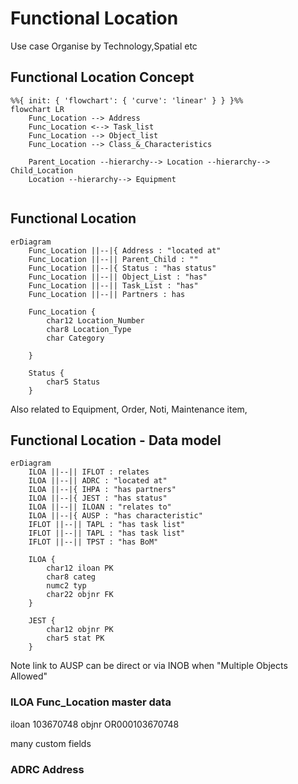 # Functional Location
Use case
Organise by Technology,Spatial etc
<!--Simplified conceptual Model -->
## Functional Location Concept
```mermaid
%%{ init: { 'flowchart': { 'curve': 'linear' } } }%%
flowchart LR
    Func_Location --> Address
    Func_Location <--> Task_list
    Func_Location --> Object_list
    Func_Location --> Class_&_Characteristics
    
    Parent_Location --hierarchy--> Location --hierarchy--> Child_Location
    Location --hierarchy--> Equipment
    
```

## Functional Location
<!--Data Model -->
```mermaid
erDiagram
    Func_Location ||--|{ Address : "located at"
    Func_Location ||--|| Parent_Child : ""
    Func_Location ||--|{ Status : "has status"
    Func_Location ||--|| Object_List : "has"
    Func_Location ||--|| Task_List : "has"
    Func_Location ||--|| Partners : has 
    
    Func_Location {
        char12 Location_Number
        char8 Location_Type
        char Category
        
    }
    
    Status {
        char5 Status
    }

```  
Also related to Equipment, Order, Noti, Maintenance item, 

## Functional Location - Data model
<!--Technical Data Model -->
```mermaid
erDiagram
    ILOA ||--|| IFLOT : relates
    ILOA ||--|| ADRC : "located at"
    ILOA ||--|{ IHPA : "has partners"
    ILOA ||--|{ JEST : "has status"
    ILOA ||--|| ILOAN : "relates to"
    ILOA ||--|{ AUSP : "has characteristic"
    IFLOT ||--|| TAPL : "has task list"
    IFLOT ||--|| TAPL : "has task list"
    IFLOT ||--|| TPST : "has BoM"
    
    ILOA {
        char12 iloan PK
        char8 categ
        numc2 typ
        char22 objnr FK
    }
     
    JEST {
        char12 objnr PK
        char5 stat PK
    }

```  
Note link to AUSP can be direct or via INOB when "Multiple Objects Allowed"
### ILOA Func_Location master data
iloan   103670748
objnr   OR000103670748

 many custom fields

### ADRC  Address
